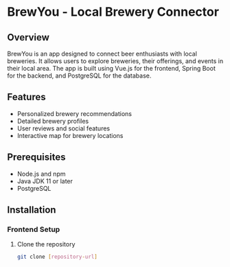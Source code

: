 # BrewYou - Local Brewery Connector

## Overview
BrewYou is an app designed to connect beer enthusiasts with local breweries. It allows users to explore breweries, their offerings, and events in their local area. The app is built using Vue.js for the frontend, Spring Boot for the backend, and PostgreSQL for the database.

## Features
- Personalized brewery recommendations
- Detailed brewery profiles
- User reviews and social features
- Interactive map for brewery locations

## Prerequisites
- Node.js and npm
- Java JDK 11 or later
- PostgreSQL

## Installation

### Frontend Setup
1. Clone the repository
   ```bash
   git clone [repository-url]
